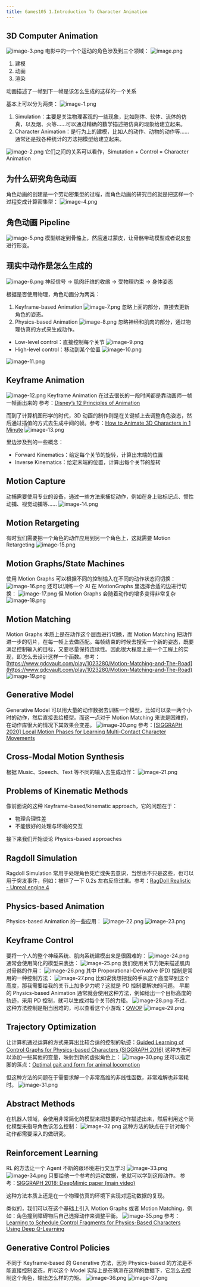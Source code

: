 ```yaml
---
title: Games105 1.Introduction To Character Animation
---
```


## 3D Computer Animation

![image-3.png](/images/Pub_Note_IntroductionToCharacterAnimation/image-3.png)
电影中的一个个运动的角色涉及到三个领域：
![image.png](/images/Pub_Note_IntroductionToCharacterAnimation/image.png)

1. 建模
2. 动画
3. 渲染

动画描述了一帧到下一帧是该怎么生成的这样的一个关系

基本上可以分为两类：
![image-1.png](/images/Pub_Note_IntroductionToCharacterAnimation/image-1.png)

1. Simulation：主要是关注物理客观的一些现象，比如刚体、软体、流体的仿真，以及烟、火等……可以通过精确的数学描述把仿真的现象给建立起来。
2. Character Animation：是行为上的建模，比如人的动作、动物的动作等……通常还是找各种统计的方法把模型给建立起来。

![image-2.png](/images/Pub_Note_IntroductionToCharacterAnimation/image-2.png)
它们之间的关系可以看作，Simutation + Control = Character Animation

## 为什么研究角色动画

角色动画的创建是一个劳动密集型的过程，而角色动画的研究目的就是把这样一个过程变成计算密集型：
![image-4.png](/images/Pub_Note_IntroductionToCharacterAnimation/image-4.png)

## 角色动画 Pipeline

![image-5.png](/images/Pub_Note_IntroductionToCharacterAnimation/image-5.png)
模型绑定到骨骼上，然后通过蒙皮，让骨骼带动模型或者说皮套进行形变。

## 现实中动作是怎么生成的

![image-6.png](/images/Pub_Note_IntroductionToCharacterAnimation/image-6.png)
神经信号 -> 肌肉纤维的收缩 -> 受物理约束 -> 身体姿态

根据是否使用物理，角色动画分为两类：

1. Keyframe-based Animation
   ![image-7.png](/images/Pub_Note_IntroductionToCharacterAnimation/image-7.png)
   忽略上面的部分，直接去更新角色的姿态。
2. Physics-based Animation
   ![image-8.png](/images/Pub_Note_IntroductionToCharacterAnimation/image-8.png)
   忽略神经和肌肉的部分，通过物理仿真的方式来生成动作。

- Low-level control：直接控制每个关节
  ![image-9.png](/images/Pub_Note_IntroductionToCharacterAnimation/image-9.png)
- High-level control：移动到某个位置
  ![image-10.png](/images/Pub_Note_IntroductionToCharacterAnimation/image-10.png)

![image-11.png](/images/Pub_Note_IntroductionToCharacterAnimation/image-11.png)

## Keyframe Animation

![image-12.png](/images/Pub_Note_IntroductionToCharacterAnimation/image-12.png)
Keyframe Animation 在过去很长的一段时间都是靠动画师一帧一帧画出来的
参考：[Disney’s 12 Principles of Animation](https://the12principles.tumblr.com/)

而到了计算机图形学的时代，3D 动画的制作则是在关键帧上去调整角色姿态，然后通过插值的方式去生成中间的帧。参考：[How to Animate 3D Characters in 1 Minute](https://www.youtube.com/watch?v=TjJLIuFKA20)
![image-13.png](/images/Pub_Note_IntroductionToCharacterAnimation/image-13.png)

里边涉及到的一些概念：

- Forward Kinematics：给定每个关节的旋转，计算出末端的位置
- Inverse Kinematics：给定末端的位置，计算出每个关节的旋转

## Motion Capture

动捕需要使用专业的设备，通过一些方法来捕捉动作，例如在身上贴标记点、惯性动捕、视觉动捕等……
![image-14.png](/images/Pub_Note_IntroductionToCharacterAnimation/image-14.png)

## Motion Retargeting

有时我们需要把一个角色的动作应用到另一个角色上，这就需要 Motion Retargeting
![image-15.png](/images/Pub_Note_IntroductionToCharacterAnimation/image-15.png)

## Motion Graphs/State Machines

使用 Motion Graphs 可以根据不同的控制输入在不同的动作状态间切换：
![image-16.png](/images/Pub_Note_IntroductionToCharacterAnimation/image-16.png)
还可以训练一个 AI 在 MotionGraphs 里选择合适的边进行切换：
![image-17.png](/images/Pub_Note_IntroductionToCharacterAnimation/image-17.png)
但 Motion Graphs 会随着动作的增多变得非常复杂
![image-18.png](/images/Pub_Note_IntroductionToCharacterAnimation/image-18.png)

## Motion Matching

Motion Graphs 本质上是在动作这个层面进行切换，而 Motion Matching 把动作进一步的切片，在每一帧上去做匹配。每帧结束的时候去搜索一个新的姿态，既要满足控制输入的目标，又要尽量保持连续性。因此很大程度上是一个工程上的实现，即怎么去设计这样一个函数。参考：[https://www.gdcvault.com/play/1023280/Motion-Matching-and-The-Road](https://www.gdcvault.com/play/1023280/Motion-Matching-and-The-Road)
![image-19.png](/images/Pub_Note_IntroductionToCharacterAnimation/image-19.png)

## Generative Model

Generative Model 可以用大量的动作数据去训练一个模型，比如可以录一两个小时的动作，然后直接丢给模型。而这一点对于 Motion Matching 来说是困难的，在动作库很大的情况下其效果会变差。
![image-20.png](/images/Pub_Note_IntroductionToCharacterAnimation/image-20.png)
参考：[[SIGGRAPH 2020] Local Motion Phases for Learning Multi-Contact Character Movements](https://www.youtube.com/watch?v=Rzj3k3yerDk)

## Cross-Modal Motion Synthesis

根据 Music、Speech、Text 等不同的输入去生成动作：
![image-21.png](/images/Pub_Note_IntroductionToCharacterAnimation/image-21.png)

## Problems of Kinematic Methods

像前面说的这种 Keyframe-based/kinematic approach，它的问题在于：

- 物理合理性差
- 不能很好的处理与环境的交互

接下来我们开始谈论 Physics-based approaches

## Ragdoll Simulation

Ragdoll Simulation 常用于处理角色死亡或失去意识，当然也不只是这些，也可以用于突发事件，例如：被绊了一下 0.2s 左右反应过来。参考：[RagDoll Realistic - Unreal engine 4](https://www.youtube.com/watch?v=4pWBtoGzwwE)

## Physics-based Animation

Physics-based Animation 的一些应用：
![image-22.png](/images/Pub_Note_IntroductionToCharacterAnimation/image-22.png)
![image-23.png](/images/Pub_Note_IntroductionToCharacterAnimation/image-23.png)

## Keyframe Control

要将一个人的整个神经系统、肌肉系统建模出来是很困难的：
![image-24.png](/images/Pub_Note_IntroductionToCharacterAnimation/image-24.png)
通常会使用简化的模型来表达：
![image-25.png](/images/Pub_Note_IntroductionToCharacterAnimation/image-25.png)
我们使用关节力矩来描述肌肉对骨骼的作用：
![image-26.png](/images/Pub_Note_IntroductionToCharacterAnimation/image-26.png)
其中 Proporational-Derivative (PD) 控制是常用的一种控制方法：
![image-27.png](/images/Pub_Note_IntroductionToCharacterAnimation/image-27.png)
比如说我想把我的手从这个高度举到这个高度，那我需要给我的关节上加多少力呢？这就是 PD 控制要解决的问题。
早期的 Physics-based Animation 通常就会使用这种方法，例如给出一个目标高度的轨迹，采用 PD 控制，就可以生成对每个关节的力矩。
![image-28.png](/images/Pub_Note_IntroductionToCharacterAnimation/image-28.png)
不过，这种方法控制是相当困难的，可以查看这个小游戏：[QWOP](https://www.youtube.com/watch?v=YbYOsE7JyXs)
![image-29.png](/images/Pub_Note_IntroductionToCharacterAnimation/image-29.png)

## Trajectory Optimization

让计算机通过运算的方式来算出比较合适的控制的轨迹：[Guided Learning of Control Graphs for Physics-based Characters (SIGGRAPH 2016)](https://www.youtube.com/watch?v=QJbCfhRkcyg)
这种方法可以添加一些其他的变量，映射到新的虚拟角色上：
![image-30.png](/images/Pub_Note_IntroductionToCharacterAnimation/image-30.png)
还可以指定脚的落点：[Optimal gait and form for animal locomotion](https://dl.acm.org/doi/10.1145/1531326.1531366)

但这种方法的问题在于需要求解一个非常高维的非线性函数，非常难解也非常耗时。
![image-31.png](/images/Pub_Note_IntroductionToCharacterAnimation/image-31.png)

## Abstract Methods

在机器人领域，会使用非常简化的模型来把想要的动作描述出来，然后利用这个简化模型来指导角色该怎么控制：
![image-32.png](/images/Pub_Note_IntroductionToCharacterAnimation/image-32.png)
这种方法的缺点在于针对每个动作都需要深入的做研究。

## Reinforcement Learning

RL 的方法让一个 Agent 不断的跟环境进行交互学习
![image-33.png](/images/Pub_Note_IntroductionToCharacterAnimation/image-33.png)
![image-34.png](/images/Pub_Note_IntroductionToCharacterAnimation/image-34.png)
只要给他一个参考的运动数据，他就可以学到这段动作。
参考：[SIGGRAPH 2018: DeepMimic paper (main video)](https://www.youtube.com/watch?v=vppFvq2quQ0)

这种方法本质上还是在一个物理仿真的环境下实现对运动数据的复现。

类似的，我们可以在这个基础上引入 Motion Graphs 或者 Motion Matching，例如：角色撞到障碍物后自己选择动作来调整平衡。
![image-35.png](/images/Pub_Note_IntroductionToCharacterAnimation/image-35.png)
参考：[Learning to Schedule Control Fragments for Physics-Based Characters Using Deep Q-Learning](https://dl.acm.org/doi/10.1145/3072959.3083723)

## Generative Control Policies

不同于 Keyframe-based 的 Generative 方法，因为 Physics-based 的方法是不能直接控制姿态，所以这个 Model 实际上是在猜测在这样的数据下，它怎么去控制这个角色，输出怎么样的力矩。
![image-36.png](/images/Pub_Note_IntroductionToCharacterAnimation/image-36.png)
![image-37.png](/images/Pub_Note_IntroductionToCharacterAnimation/image-37.png)
